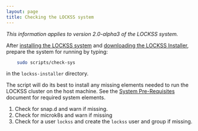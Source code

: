 ```yaml
---
layout: page
title: Checking the LOCKSS system
---
```


*This information applies to version 2.0-alpha3 of the LOCKSS system.*

After [installing the LOCKSS system](index) and [downloading the LOCKSS Installer](installing/lockss-installer), prepare  the system for running by typing:

```bash
    sudo scripts/check-sys
```

in the `lockss-installer` directory.

The script will do its best to install any missing elements needed to run the LOCKSS cluster on the host machine. See the  [System Pre-Requisites](system-pre-requisites) document for required system elements.

1.  Check for snap.d and warn if missing.
1.  Check for microk8s and warn if missing
1.  Check for a user `lockss` and create the `lockss` user and group if missing.
